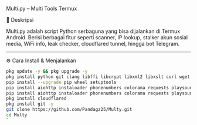 Multi.py – Multi Tools Termux

📌 Deskripsi

Multi.py adalah script Python serbaguna yang bisa dijalankan di Termux Android.
Berisi berbagai fitur seperti scanner, IP lookup, stalker akun sosial media, WiFi info, leak checker, cloudflared tunnel, hingga bot Telegram.


---

⚙️ Cara Install & Menjalankan
```bash
pkg update -y && pkg upgrade -y  
pkg install python git clang libffi libcrypt libxml2 libxslt curl wget nmap openssl-tool cloudflared termux-api -y  
pip install --upgrade pip wheel setuptools  
pip install aiohttp instaloader phonenumbers colorama requests playsound psutil pyTelegramBotAPI flask pygame  
pip install aiohttp instaloader phonenumbers colorama requests playsound psutil pyTelegramBotAPI flask pygame  
pkg install cloudflared  
pkg install git -y  
git clone https://github.com/Pandagz25/Multy.git  
cd Multy
`
